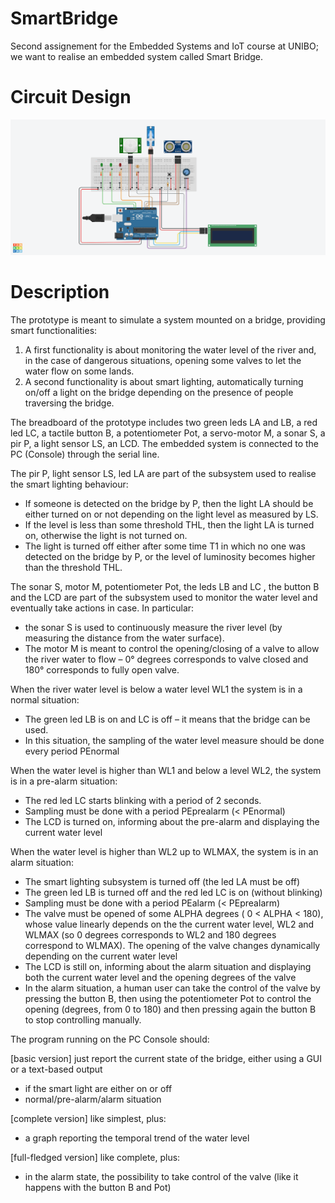 # SmartBridge

Second assignement for the Embedded Systems and IoT course at UNIBO; we want to realise an embedded system called Smart Bridge.
# Circuit Design
![Project Scheme](./doc/SmartBridgeSchema.png)
# Description 

The prototype  is meant to simulate a system mounted on a bridge, providing smart functionalities:
1. A first functionality is about  monitoring the water level of the river and, in the case of dangerous situations, opening some valves to let the water flow on some lands. 
2. A second functionality is about smart lighting, automatically turning on/off a light on the bridge depending on the presence of people traversing the bridge.

The breadboard of the prototype includes two green leds LA and LB, a red led LC, a tactile button B, a potentiometer Pot, a servo-motor M, a sonar S, a pir P, a light sensor LS, an LCD. The embedded system is connected to the PC (Console) through the serial line. 

The pir P, light sensor LS, led LA are part of the subsystem used to realise the smart lighting behaviour:
* If someone is detected on the bridge  by P, then the light LA  should be either turned on or not depending on the light level as measured by LS. 
* If the level is less than some threshold THL, then the light LA is turned on, otherwise the light is not turned on. 
* The light is turned off either after some time T1 in which no one was detected on the bridge by P, or the level of luminosity becomes higher than the threshold THL.

The sonar S, motor M, potentiometer Pot, the leds LB and LC , the button B and the LCD are part of the subsystem used to monitor the water level and eventually take actions in case. In particular:
 * the sonar S is used to continuously measure the river level  (by measuring the distance from the water surface). 
* The motor M is meant to control the opening/closing of a valve to allow the river water to flow – 0° degrees corresponds to valve closed and 180° corresponds to fully open valve.

When the river water level is below a water level WL1 the system is in a normal situation:
* The green led LB is on and LC is off – it means that the bridge can be used. 
* In this situation, the sampling of the water level measure should be done every period PEnormal 

When the water level is higher than WL1 and below a level WL2, the system is in a pre-alarm situation: 
* The red led LC starts blinking with a period of 2 seconds.  
* Sampling must be done with a period PEprealarm (< PEnormal)
* The LCD is turned on, informing about the pre-alarm and displaying the current water level

When the water level is higher than WL2 up to WLMAX, the system is in an alarm situation:
* The smart lighting subsystem is turned off (the led LA must be off)
* The green led LB  is turned off and the red led LC is on (without blinking)
* Sampling must be done with a period PEalarm (< PEprealarm)
* The valve must be opened of some ALPHA degrees ( 0 < ALPHA < 180), whose value linearly depends on the the current water level, WL2 and WLMAX (so 0 degrees corresponds to WL2 and 180 degrees correspond to WLMAX). The opening of the valve changes dynamically depending on the current water level
* The LCD is still on, informing about the alarm situation and displaying both the current water level and the opening degrees of the valve 
* In the alarm situation, a human user can take the control of the valve by pressing the button B, then using the potentiometer Pot to control the opening (degrees, from 0 to 180) and then pressing again the button B to stop controlling manually. 

The program running on the PC Console should:

[basic version] just report the current state of the bridge, either using a GUI or a text-based output
- if the smart light are either on or off
- normal/pre-alarm/alarm situation  


[complete version] like simplest, plus:
- a graph reporting the temporal trend of the water level  


[full-fledged version] like complete, plus:
- in the alarm state, the possibility to take control of the valve (like it happens with the button B and Pot)
